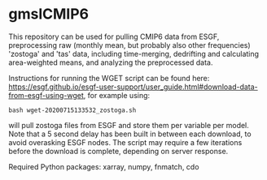 # gmslCMIP6
This repository can be used for pulling CMIP6 data from ESGF, preprocessing raw (monthly mean, but probably also other frequencies) 'zostoga' and 'tas' data, including time-merging, dedrifting and calculating area-weighted means, and analyzing the preprocessed data.

Instructions for running the WGET script can be found here: https://esgf.github.io/esgf-user-support/user_guide.html#download-data-from-esgf-using-wget, for example using:

```
bash wget-20200715133532_zostoga.sh
```

will pull zostoga files from ESGF and store them per variable per model. Note that a 5 second delay has been built in between each download, to avoid overasking ESGF nodes. The script may require a few iterations before the download is complete, depending on server response.

Required Python packages: xarray, numpy, fnmatch, cdo
